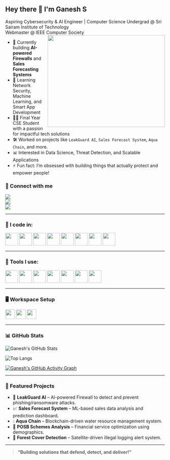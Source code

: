 <!-- ## Hi there 👋 -->

## Hey there 👋 I'm Ganesh S

Aspiring Cybersecurity & AI Engineer | Computer Science Undergrad @ Sri Sairam Institute of Technology  
Webmaster @ IEEE Computer Society  
<img align="right" width="370" height="290" src="https://raw.githubusercontent.com/devicons/devicon/master/icons/techstack/techstack-animated.gif">

- 🔭 Currently building **AI-powered Firewalls** and **Sales Forecasting Systems**
- 🌱 Learning Network Security, Machine Learning, and Smart App Development
- 👨‍💻 Final Year CSE Student with a passion for impactful tech solutions
- 🛠️ Worked on projects like `LeakGuard AI`, `Sales Forecast System`, `Aqua Chain`, and more.
- 📊 Interested in Data Science, Threat Detection, and Scalable Applications
- ⚡ Fun fact: I’m obsessed with building things that actually protect and empower people!

### 🔗 Connect with me  
[<img src="https://img.shields.io/badge/LinkedIn-0077B5?style=for-the-badge&logo=linkedin&logoColor=white" />](https://www.linkedin.com/in/your-link)  
[<img src="https://img.shields.io/badge/GitHub-000000?style=for-the-badge&logo=github&logoColor=white"/>](https://github.com/Ganesh030106)  
[<img src="https://img.shields.io/badge/IEEE-CS-blue?style=for-the-badge&logo=ieee&logoColor=white"/>](https://www.ieee.org/)

---

### 🧠 I code in:
<img height="40" src="https://img.icons8.com/color/48/python.png"/> <img height="40" src="https://img.icons8.com/color/48/c-programming.png"/> <img height="40" src="https://img.icons8.com/color/48/java-coffee-cup-logo.png"/> <img height="40" src="https://img.icons8.com/color/48/javascript.png"/> <img height="40" src="https://img.icons8.com/color/48/html-5.png"/> <img height="40" src="https://img.icons8.com/color/48/css3.png"/> <img height="40" src="https://img.icons8.com/color/48/mysql-logo.png"/> <img height="40" src="https://img.icons8.com/color/48/mongodb.png"/>

---

### 🧰 Tools I use:
<img height="40" src="https://img.icons8.com/color/48/visual-studio-code-2019.png"/> <img height="40" src="https://img.icons8.com/color/48/pycharm.png"/> <img height="40" src="https://img.icons8.com/color/48/git.png"/> <img height="40" src="https://img.icons8.com/dusk/64/anaconda.png"/> <img height="40" src="https://img.icons8.com/color/48/figma--v1.png"/>  <img height="40" src="https://img.icons8.com/color/48/netlify.png"/> <img height="40" src="https://img.icons8.com/color/48/vercel.png"/>

---

### 🖥️ Workspace Setup
<img height="30" src="https://img.shields.io/badge/Windows-11-%230078D6?style=for-the-badge&logo=windows&logoColor=white"/>  
<img height="30" src="https://img.shields.io/badge/AMD-Ryzen_5_4600H-ED1C24?style=for-the-badge&logo=amd&logoColor=white"/>  
<img height="30" src="https://img.shields.io/badge/NVIDIA-GTX_1650-76B900?style=for-the-badge&logo=nvidia&logoColor=white"/>  

---

### 📊 GitHub Stats

![Ganesh's GitHub Stats](https://github-readme-stats.vercel.app/api?username=your-github&show_icons=true&theme=react&hide=issues,contribs)

![Top Langs](https://github-readme-stats.vercel.app/api/top-langs/?username=your-github&layout=compact&theme=react)

[![Ganesh's GitHub Activity Graph](https://github-readme-activity-graph.vercel.app/graph?username=your-github&bg_color=000000&color=ffffff&line=51f565&point=ffffff&area=true&hide_border=true)](https://github.com/ashutosh00710/github-readme-activity-graph)

---

### 🚀 Featured Projects

- 🔐 **LeakGuard AI** – AI-powered Firewall to detect and prevent phishing/ransomware attacks.  
- 📈 **Sales Forecast System** – ML-based sales data analysis and prediction dashboard.  
- 💧 **Aqua Chain** – Blockchain-driven water resource management system.  
- 📮 **POSB Schemes Analysis** – Financial service optimization using demographics.  
- 🌳 **Forest Cover Detection** – Satellite-driven illegal logging alert system.  

---

> **“Building solutions that defend, detect, and deliver!”**



<!--
**Ganesh030106/Ganesh030106** is a ✨ _special_ ✨ repository because its `README.md` (this file) appears on your GitHub profile.

Here are some ideas to get you started:

- 🔭 I’m currently working on ...
- 🌱 I’m currently learning ...
- 👯 I’m looking to collaborate on ...
- 🤔 I’m looking for help with ...
- 💬 Ask me about ...
- 📫 How to reach me: ...
- 😄 Pronouns: ...
- ⚡ Fun fact: ...
-->
